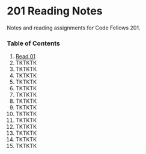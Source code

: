 # 201 Reading Notes
Notes and reading assignments for Code Fellows 201.

### Table of Contents
1. [Read 01](https://dianestephani.github.io/reading-notes/read-01)
1. TKTKTK
1. TKTKTK
1. TKTKTK
1. TKTKTK
1. TKTKTK
1. TKTKTK
1. TKTKTK
1. TKTKTK
1. TKTKTK
1. TKTKTK
1. TKTKTK
1. TKTKTK
1. TKTKTK
1. TKTKTK
